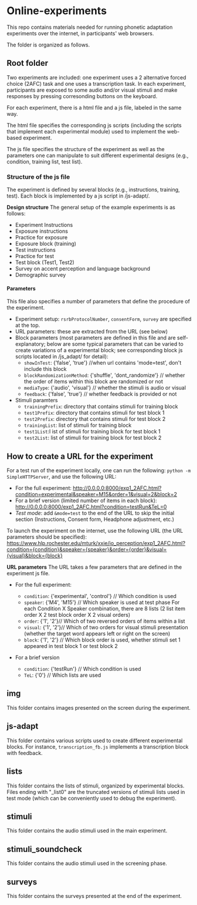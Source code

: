 # Online-experiments

This repo contains materials needed for running phonetic adaptation experiments over the internet, in participants' web browsers.

The folder is organized as follows. 

## Root folder

Two experiments are included: one experiment uses a 2 alternative forced choice (2AFC) task and one uses a transcription task. In each experiment, participants are exposed to some audio and/or visual stimuli and make responses by pressing corresonding buttons on the keyboard.

For each experiment, there is a html file and a js file, labeled in the same way.

The html file specifies the corresponding js scripts (including the scripts that implement each experimental module) used to implement the web-based experiment.

The js file specifies the structure of the experiment as well as the parameters one can manipulate to suit different experimental designs (e.g., condition, training list, test list). 

### Structure of the js file
 
The experiment is defined by several blocks (e.g., instructions, training, test). Each block is implemented by a js script in /js-adapt/. 

**Design structure** The general setup of the example experiments is as follows:

  + Experiment Instructions
  + Exposure instructions
  + Practice for exposure
  + Exposure block (training)
  + Test instructions
  + Practice for test
  + Test block (Test1, Test2)
  + Survey on accent perception and language background
  + Demographic survey

#### Parameters

This file also specifies a number of parameters that define the procedure of the experiment. 

+ Experiment setup: `rsrbProtocolNumber`, `consentForm`, `survey` are specified at the top. 
+ URL parameters: these are extracted from the URL (see below)
+ Block parameters
(most parameters are defined in this file and are self-explanatory; below are some typical parameters that can be varied to create variations of a experimental block; see corresponding block js scripts located in /js_adapt/ for detail):
	- `showInTest`: {'false', 'true'} //when url contains 'mode=test', don't include this block
	- `blockRandomizationMethod`: {'shuffle', 'dont_randomize'} // whether the order of items within this block are randomized or not
	- `mediaType`: {'audio', 'visual'} // whether the stimuli is audio or visual
	- `feedback`: {'false', 'true'} // whether feedback is provided or not 
+ Stimuli paramters
	-  `trainingPrefix`: directory that contains stimuli for training block
	-  `test1Prefix`: directory that contains stimuli for test block 1
	-  `test2Prefix`: directory that contains stimuli for test block 2
	-  `trainingList`: list of stimuli for training block
	-  `test1List`:l ist of stimuli for training block for test block 1
	-  `test2List`: list of stimuli for training block for test block 2
	

## How to create a URL for the experiment

For a test run of the experiment locally, one can run the following: `python -m SimpleHTTPServer`, and use the following URL:

+ For the full experiment: http://0.0.0.0:8000/exp1_2AFC.html?condition=experimental&speaker=M15&order=1&visual=2&block=2
+ For a brief version (limited number of items in each block): http://0.0.0.0:8000/exp1_2AFC.html?condition=testRun&TeL=0
+ *Test mode*: add `&mode=test` to the end of the URL to skip the initial section (Instructions, Consent form, Headphone adjustment, etc.)

To launch the experiment on the internet, use the following URL (the URL parameters should be specified):
https://www.hlp.rochester.edu/mturk/xxie/io_perception/exp1_2AFC.html?condition={condition}&speaker={speaker}&order={order}&visual={visual}&block={block}

**URL parameters**
The URL takes a few parameters that are defined in the experiment js file. 

+ For the full experiment: 
  +  `condition`: {'experimental', 'control'} // Which condition is used
  +  `speaker`: {'M4', 'M15'} // Which speaker is used at test phase
For each Condition X Speaker combination, there are 8 lists (2 list item order X 2 test block order X 2 visual orders)
  +  `order`: {'1', '2'}// Which of two reversed orders of items within a list
  +  `visual`: {'1', '2'}// Which of two orders for visual stimuli presentation (whether the target word appears left or right on the screen)
  +  `block`: {'1', '2'} // Which block order is used, whether stimuli set 1 appeared in test block 1 or test block 2
  
+ For a brief version
  +  `condition`:  {'testRun'} // Which condition is used
  +  `TeL`: {'0'} // Which lists are used

## img

This folder contains images presented on the screen during the experiment. 

## js-adapt 

This folder contains various scripts used to create different experimental blocks. For instance, `transcription_fb.js` implements a transcription block with feedback.

## lists

This folder contains the lists of stimuli, organized by experimental blocks. Files ending with "_list0" are the truncated versions of stimuli lists used in test mode (which can be conveniently used to debug the experiment).

## stimuli

This folder contains the audio stimuli used in the main experiment.

## stimuli_soundcheck

This folder contains the audio stimuli used in the screening phase. 

## surveys

This folder contains the surveys presented at the end of the experiment.

